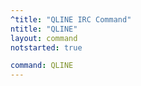 ```yaml
---
^title: "QLINE IRC Command"
ntitle: "QLINE"
layout: command
notstarted: true

command: QLINE
---
```


